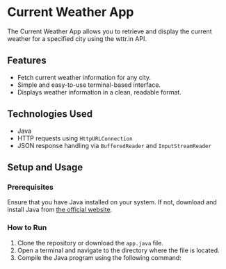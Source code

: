 
# Current Weather App

The Current Weather App allows you to retrieve and display the current weather for a specified city using the wttr.in API.

## Features

- Fetch current weather information for any city.
- Simple and easy-to-use terminal-based interface.
- Displays weather information in a clean, readable format.

## Technologies Used

- Java
- HTTP requests using `HttpURLConnection`
- JSON response handling via `BufferedReader` and `InputStreamReader`

## Setup and Usage

### Prerequisites

Ensure that you have Java installed on your system. If not, download and install Java from [the official website](https://www.oracle.com/java/technologies/javase-downloads.html).

### How to Run

1. Clone the repository or download the `app.java` file.
2. Open a terminal and navigate to the directory where the file is located.
3. Compile the Java program using the following command:
